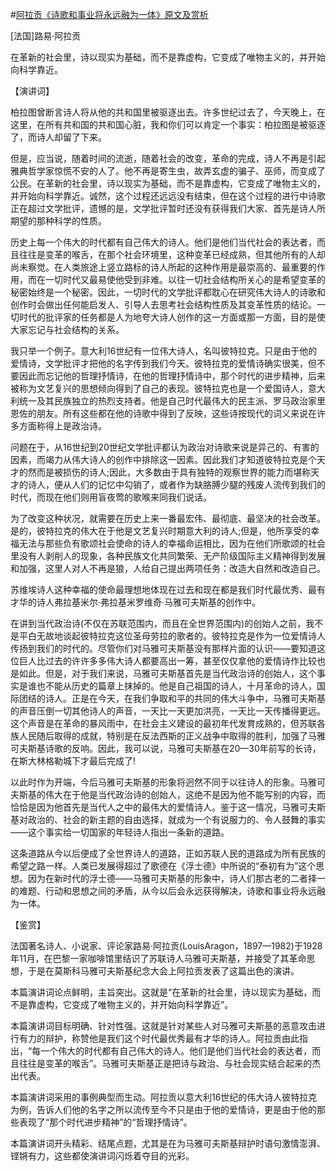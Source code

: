 #[阿拉贡《诗歌和事业将永远融为一体》原文及赏析](https://www.vrrw.net/wx/14719.html)

[法国]路易·阿拉贡

在革新的社会里，诗以现实为基础，而不是靠虚构，它变成了唯物主义的，并开始向科学靠近。

【演讲词】

柏拉图曾断言诗人将从他的共和国里被驱逐出去。许多世纪过去了，今天晚上，在这里，在所有共和国的共和国心脏，我和你们可以肯定一个事实：柏拉图是被驱逐了，而诗人却留了下来。

但是，应当说，随着时间的流逝，随着社会的改变，革命的完成，诗人不再是引起雅典哲学家惊慌不安的人了。他不再是寄生虫，故弄玄虚的骗子、巫师，而变成了公民。在革新的社会里，诗以现实为基础，而不是靠虚构，它变成了唯物主义的，并开始向科学靠近。诚然，这个过程还远远没有结束，但在这个过程的进行中诗歌正在超过文学批评，遗憾的是，文学批评暂时还没有获得我们大家、首先是诗人所期望的那种科学的性质。

历史上每一个伟大的时代都有自己伟大的诗人。他们是他们当代社会的表达者，而且往往是变革的喉舌，在那个社会环境里，这种变革已经成熟，但其他所有的人却尚未察觉。在人类旅途上竖立路标的诗人所起的这种作用是最崇高的、最重要的作用，而在一切时代又最易使他受到非难。以往一切社会结构所关心的是希望变革的秘密始终是一个秘密。因此，一切时代的文学批评都耽心在研究伟大诗人的诗歌和创作时会做出任何能启发人、引导人去思考社会结构性质及其变革性质的结论。一切时代的批评家的任务都是人为地夸大诗人创作的这一方面或那一方面，目的是使大家忘记与社会结构的关系。

我只举一个例子。意大利16世纪有一位伟大诗人，名叫彼特拉克。只是由于他的爱情诗，文学批评才把他的名字传到我们今天。彼特拉克的爱情诗确实很美，但不要因此而忘记他的哲理抒情诗，在他的哲理抒情诗中，那个时代的进步精神，后来被称为文艺复兴的思想倾向得到了自己的表现。彼特拉克也是一个爱国诗人，意大利统一及其民族独立的热烈支持者。他是自己时代最伟大的民主派、罗马政治家里恩佐的朋友。所有这些都在他的诗歌中得到了反映，这些诗按现代的词义来说在许多方面称得上是政治诗。

问题在于，从16世纪到20世纪文学批评都认为政治对诗歌来说是异己的、有害的因素，而竭力从伟大诗人的创作中排除这一因素。因此我们才知道彼特拉克是个天才的然而是被损伤的诗人;因此，大多数由于具有独特的观察世界的能力而堪称天才的诗人，便从人们的记忆中勾销了，或者作为缺胳膊少腿的残废人流传到我们的时代，而现在他们则用盲夜莺的歌喉来同我们说话。



为了改变这种状况，就需要在历史上来一番最宏伟、最彻底、最坚决的社会改革。是的，彼特拉克的伟大在于他是文艺复兴时期意大利的诗人;但是，他所享受的幸福无法与那些负有歌颂社会使命的诗人的幸福命运相比，因为在他们所歌颂的社会里没有人剥削人的现象，各种民族文化共同繁荣、无产阶级国际主义精神得到发展和加强，这里人对人不再是狼，人给自己提出两项任务：改造大自然和改造自己。

苏维埃诗人这种幸福的使命最理想地体现在过去和现在都是我们时代最优秀、最有才华的诗人弗拉基米尔·弗拉基米罗维奇·马雅可夫斯基的创作中。

在讲到当代政治诗(不仅在苏联范围内，而且在全世界范围内)的创始人之前，我不是平白无故地谈起彼特拉克这位圣母劳拉的歌者的。彼特拉克是作为一位爱情诗人传扬到我们的时代的。尽管你们对马雅可夫斯基没有那样片面的认识——要知道这位巨人比过去的许许多多伟大诗人都要高出一筹，甚至仅仅拿他的爱情诗作比较也是如此。但是，对于我们来说，马雅可夫斯基首先是当代政治诗的创始人，这个事实是谁也不能从历史的篇章上抹掉的。他是自己祖国的诗人，十月革命的诗人，国际团结的诗人。正是在今天，在我们争取和平的共同的伟大斗争中，马雅可夫斯基的声音压倒一切其他诗人的声音，一天比一天更加洪亮，一天比一天传播得更远。这个声音是在革命的暴风雨中，在社会主义建设的最初年代发育成熟的，但苏联各族人民随后取得的成就，特别是在反法西斯的正义战争中取得的胜利，加强了马雅可夫斯基诗歌的反响。因此，我可以说，马雅可夫斯基在20—30年前写的长诗，在斯大林格勒城下才最后完成了!

以此时作为开端，今后马雅可夫斯基的形象将迥然不同于以往诗人的形象。马雅可夫斯基的伟大在于他是当代政治诗的创始人，这绝不是因为他不能写别的内容，而恰恰是因为他首先是当代人之中的最伟大的爱情诗人。鉴于这一情况，马雅可夫斯基对政治的、社会的新主题的自由选择，就成为一个有说服力的、令人鼓舞的事实——这个事实给一切国家的年轻诗人指出一条新的道路。

这条道路从今以后便成了全世界诗人的道路，正如苏联人民的道路成为所有民族的希望之路一样。人类已发展得超过了歌德在《浮士德》中所说的“泰初有为”这个思想。因为在新时代的浮士德——马雅可夫斯基的形象中，诗人们那古老的二者择一的难题、行动和思想之间的矛盾，从今以后会永远获得解决，诗歌和事业将永远融为一体。

【鉴赏】

法国著名诗人、小说家、评论家路易·阿拉贡(LouisAragon，1897—1982)于1928年11月，在巴黎一家咖啡馆里结识了苏联诗人马雅可夫斯基，并接受了其革命思想，于是在莫斯科马雅可夫斯基纪念大会上阿拉贡发表了这篇出色的演讲。

本篇演讲词论点鲜明，主旨突出。这就是“在革新的社会里，诗以现实为基础，而不是靠虚构，它变成了唯物主义的，并开始向科学靠近”。

本篇演讲词目标明确、针对性强。这就是针对某些人对马雅可夫斯基的恶意攻击进行有力的辩护，称赞他是我们这个时代最优秀最有才华的诗人。阿拉贡由此指出，“每一个伟大的时代都有自己伟大的诗人。他们是他们当代社会的表达者，而且往往是变革的喉舌”。马雅可夫斯基正是把诗与政治、与社会现实结合起来的杰出代表。

本篇演讲词采用的事例典型而生动。阿拉贡以意大利16世纪的伟大诗人彼特拉克为例，告诉人们他的名字之所以流传至今不只是由于他的爱情诗，更是由于他的那些表现了“那个时代进步精神”的“哲理抒情诗”。

本篇演讲词开头精彩、结尾点题，尤其是在为马雅可夫斯基辩护时语句激情澎湃、铿锵有力，这些都使演讲词闪烁着夺目的光彩。

